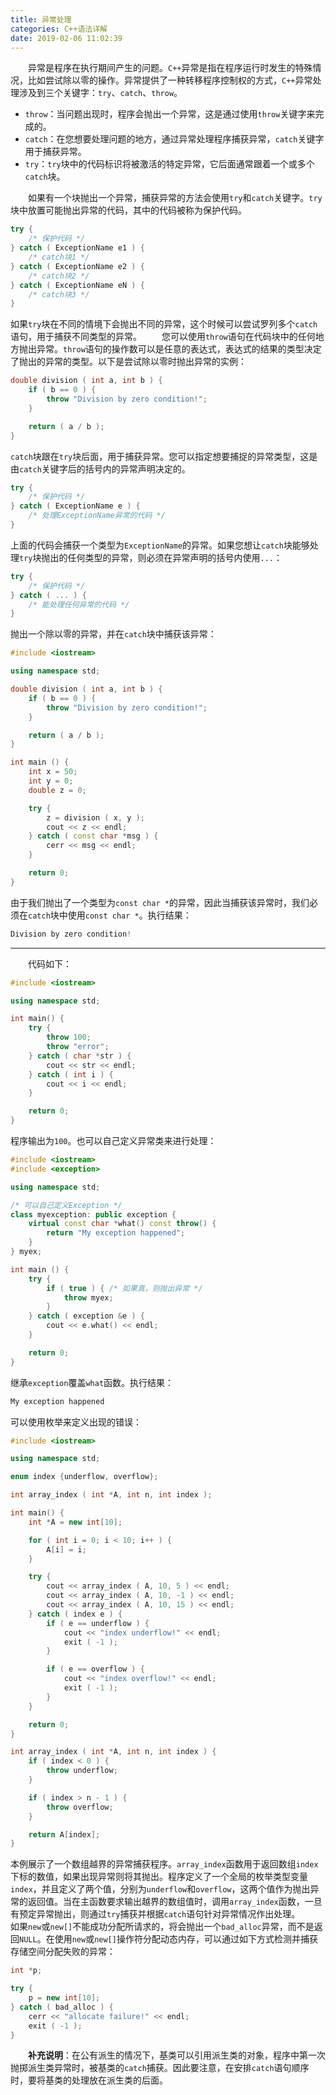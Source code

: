 ```yaml
---
title: 异常处理
categories: C++语法详解
date: 2019-02-06 11:02:39
---
```

&emsp;&emsp;异常是程序在执行期间产生的问题。`C++`异常是指在程序运行时发生的特殊情况，比如尝试除以零的操作。异常提供了一种转移程序控制权的方式，`C++`异常处理涉及到三个关键字：`try`、`catch`、`throw`。<!--more-->

- `throw`：当问题出现时，程序会抛出一个异常，这是通过使用`throw`关键字来完成的。
- `catch`：在您想要处理问题的地方，通过异常处理程序捕获异常，`catch`关键字用于捕获异常。
- `try`：`try`块中的代码标识将被激活的特定异常，它后面通常跟着一个或多个`catch`块。

&emsp;&emsp;如果有一个块抛出一个异常，捕获异常的方法会使用`try`和`catch`关键字。`try`块中放置可能抛出异常的代码，其中的代码被称为保护代码。

``` cpp
try {
    /* 保护代码 */
} catch ( ExceptionName e1 ) {
    /* catch块1 */
} catch ( ExceptionName e2 ) {
    /* catch块2 */
} catch ( ExceptionName eN ) {
    /* catch块3 */
}
```

如果`try`块在不同的情境下会抛出不同的异常，这个时候可以尝试罗列多个`catch`语句，用于捕获不同类型的异常。
&emsp;&emsp;您可以使用`throw`语句在代码块中的任何地方抛出异常。`throw`语句的操作数可以是任意的表达式，表达式的结果的类型决定了抛出的异常的类型。以下是尝试除以零时抛出异常的实例：

``` cpp
double division ( int a, int b ) {
    if ( b == 0 ) {
        throw "Division by zero condition!";
    }

    return ( a / b );
}
```

`catch`块跟在`try`块后面，用于捕获异常。您可以指定想要捕捉的异常类型，这是由`catch`关键字后的括号内的异常声明决定的。

``` cpp
try {
    /* 保护代码 */
} catch ( ExceptionName e ) {
    /* 处理ExceptionName异常的代码 */
}
```

上面的代码会捕获一个类型为`ExceptionName`的异常。如果您想让`catch`块能够处理`try`块抛出的任何类型的异常，则必须在异常声明的括号内使用`...`：

``` cpp
try {
    /* 保护代码 */
} catch ( ... ) {
    /* 能处理任何异常的代码 */
}
```

抛出一个除以零的异常，并在`catch`块中捕获该异常：

``` cpp
#include <iostream>

using namespace std;

double division ( int a, int b ) {
    if ( b == 0 ) {
        throw "Division by zero condition!";
    }

    return ( a / b );
}

int main () {
    int x = 50;
    int y = 0;
    double z = 0;

    try {
        z = division ( x, y );
        cout << z << endl;
    } catch ( const char *msg ) {
        cerr << msg << endl;
    }

    return 0;
}
```

由于我们抛出了一个类型为`const char *`的异常，因此当捕获该异常时，我们必须在`catch`块中使用`const char *`。执行结果：

``` cpp
Division by zero condition!
```


---

&emsp;&emsp;代码如下：

``` cpp
#include <iostream>

using namespace std;

int main() {
    try {
        throw 100;
        throw "error";
    } catch ( char *str ) {
        cout << str << endl;
    } catch ( int i ) {
        cout << i << endl;
    }

    return 0;
}
```

程序输出为`100`。也可以自己定义异常类来进行处理：

``` cpp
#include <iostream>
#include <exception>

using namespace std;

/* 可以自己定义Exception */
class myexception: public exception {
    virtual const char *what() const throw() {
        return "My exception happened";
    }
} myex;

int main () {
    try {
        if ( true ) { /* 如果真，则抛出异常 */
            throw myex;
        }
    } catch ( exception &e ) {
        cout << e.what() << endl;
    }

    return 0;
}
```

继承`exception`覆盖`what`函数。执行结果：

``` cpp
My exception happened
```

可以使用枚举来定义出现的错误：

``` cpp
#include <iostream>

using namespace std;

enum index {underflow, overflow};

int array_index ( int *A, int n, int index );

int main() {
    int *A = new int[10];

    for ( int i = 0; i < 10; i++ ) {
        A[i] = i;
    }

    try {
        cout << array_index ( A, 10, 5 ) << endl;
        cout << array_index ( A, 10, -1 ) << endl;
        cout << array_index ( A, 10, 15 ) << endl;
    } catch ( index e ) {
        if ( e == underflow ) {
            cout << "index underflow!" << endl;
            exit ( -1 );
        }

        if ( e == overflow ) {
            cout << "index overflow!" << endl;
            exit ( -1 );
        }
    }

    return 0;
}

int array_index ( int *A, int n, int index ) {
    if ( index < 0 ) {
        throw underflow;
    }

    if ( index > n - 1 ) {
        throw overflow;
    }

    return A[index];
}
```

本例展示了一个数组越界的异常捕获程序。`array_index`函数用于返回数组`index`下标的数值，如果出现异常则将其抛出。程序定义了一个全局的枚举类型变量`index`，并且定义了两个值，分别为`underflow`和`overflow`，这两个值作为抛出异常的返回值。当在主函数要求输出越界的数组值时，调用`array_index`函数，一旦有预定异常抛出，则通过`try`捕获并根据`catch`语句针对异常情况作出处理。
&emsp;&emsp;如果`new`或`new[]`不能成功分配所请求的，将会抛出一个`bad_alloc`异常，而不是返回`NULL`。在使用`new`或`new[]`操作符分配动态内存，可以通过如下方式检测并捕获存储空间分配失败的异常：

``` cpp
int *p;

try {
    p = new int[10];
} catch ( bad_alloc ) {
    cerr << "allocate failure!" << endl;
    exit ( -1 );
}
```

&emsp;&emsp;**补充说明**：在公有派生的情况下，基类可以引用派生类的对象，程序中第一次抛掷派生类异常时，被基类的`catch`捕获。因此要注意，在安排`catch`语句顺序时，要将基类的处理放在派生类的后面。